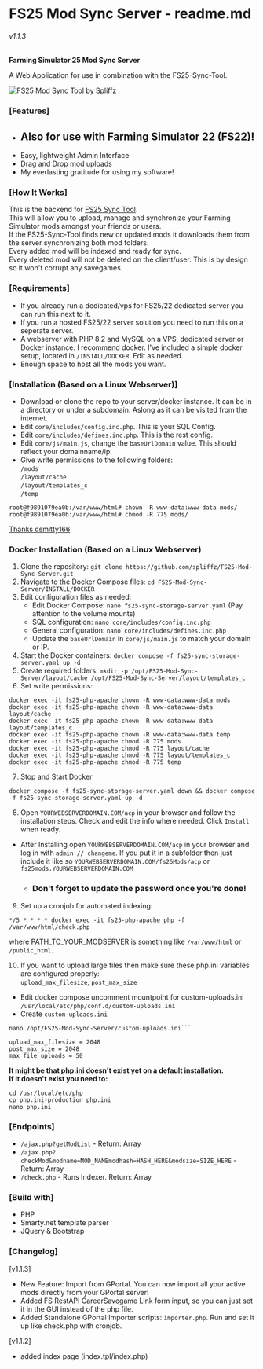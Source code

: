 # FS25 Mod Sync Server - readme.md
###### v1.1.3

**Farming Simulator 25 Mod Sync Server**

A Web Application for use in combination with the FS25-Sync-Tool.

![FS25 Mod Sync Tool by Spliffz](http://fs25.rotjong.xyz/FS25-mss-02.png)   

### [Features]
 - ## **Also for use with Farming Simulator 22 (FS22)!**
 - Easy, lightweight Admin Interface
 - Drag and Drop mod uploads
 - My everlasting gratitude for using my software!

### [How It Works]
This is the backend for [FS25 Sync Tool](https://github.com/spliffz/FS25-Sync-Tool).   
This will allow you to upload, manage and synchronize your Farming Simulator mods amongst your friends or users.     
If the FS25-Sync-Tool finds new or updated mods it downloads them from the server synchronizing both mod folders.   
Every added mod will be indexed and ready for sync.   
Every deleted mod will not be deleted on the client/user. This is by design so it won't corrupt any savegames.   

### [Requirements]
  - If you already run a dedicated/vps for FS25/22 dedicated server you can run this next to it.
  - If you run a hosted FS25/22 server solution you need to run this on a seperate server.
  - A webserver with PHP 8.2 and MySQL on a VPS, dedicated server or Docker instance.
  I recommend docker. I've included a simple docker setup, located in `/INSTALL/DOCKER`. Edit as needed.
  - Enough space to host all the mods you want.


### [Installation (Based on a Linux Webserver)]
 * Download or clone the repo to your server/docker instance.
   It can be in a directory or under a subdomain.
   Aslong as it can be visited from the internet.
 * Edit `core/includes/config.inc.php`. This is your SQL Config.
 * Edit `core/includes/defines.inc.php`. This is the rest config.
 * Edit `core/js/main.js`, change the `baseUrlDomain` value. This should reflect your domainname/ip.
 * Give write permissions to the following folders:   
 `/mods`   
 `/layout/cache`   
 `/layout/templates_c`   
 `/temp`   
```
root@f9891079ea0b:/var/www/html# chown -R www-data:www-data mods/
root@f9891079ea0b:/var/www/html# chmod -R 775 mods/
```
[Thanks dsmitty166](https://github.com/spliffz/FS25-Mod-Sync-Server/issues/1#issuecomment-2568100652)

### Docker Installation (Based on a Linux Webserver)

1. Clone the repository: `git clone https://github.com/spliffz/FS25-Mod-Sync-Server.git`
2. Navigate to the Docker Compose files: `cd FS25-Mod-Sync-Server/INSTALL/DOCKER`
3. Edit configuration files as needed:
   - Edit Docker Compose: `nano fs25-sync-storage-server.yaml` (Pay attention to the volume mounts)
   - SQL configuration: `nano core/includes/config.inc.php`
   - General configuration: `nano core/includes/defines.inc.php`
   - Update the `baseUrlDomain` in `core/js/main.js` to match your domain or IP.
4. Start the Docker containers: `docker compose -f fs25-sync-storage-server.yaml up -d`
5. Create required folders: `mkdir -p /opt/FS25-Mod-Sync-Server/layout/cache /opt/FS25-Mod-Sync-Server/layout/templates_c`
6. Set write permissions:
```
docker exec -it fs25-php-apache chown -R www-data:www-data mods
docker exec -it fs25-php-apache chown -R www-data:www-data layout/cache
docker exec -it fs25-php-apache chown -R www-data:www-data layout/templates_c
docker exec -it fs25-php-apache chown -R www-data:www-data temp
docker exec -it fs25-php-apache chmod -R 775 mods
docker exec -it fs25-php-apache chmod -R 775 layout/cache
docker exec -it fs25-php-apache chmod -R 775 layout/templates_c
docker exec -it fs25-php-apache chmod -R 775 temp
```

7. Stop and Start Docker
```
docker compose -f fs25-sync-storage-server.yaml down && docker compose -f fs25-sync-storage-server.yaml up -d
```
8. Open `YOURWEBSERVERDOMAIN.COM/acp` in your browser and follow the installation steps. Check and edit the info where needed. Click `Install` when ready.   
 * After Installing open `YOURWEBSERVERDOMAIN.COM/acp` in your browser and log in with `admin // changeme`. If you put it in a subfolder then just include it like so `YOURWEBSERVERDOMAIN.COM/fs25Mods/acp` or `fs25mods.YOURWEBSERVERDOMAIN.COM`
    - ### **Don't forget to update the password once you're done!**

 9. Set up a cronjob for automated indexing:   
```
*/5 * * * * docker exec -it fs25-php-apache php -f /var/www/html/check.php
```
 where PATH_TO_YOUR_MODSERVER is something like `/var/www/html` or `/public_html`.

10. If you want to upload large files then make sure these php.ini variables are configured properly:   
`upload_max_filesize`, `post_max_size`
   - Edit docker compose uncomment mountpoint for custom-uploads.ini `/usr/local/etc/php/conf.d/custom-uploads.ini`
   - Create `custom-uploads.ini`
```
nano /opt/FS25-Mod-Sync-Server/custom-uploads.ini```
```
```
upload_max_filesize = 2048
post_max_size = 2048
max_file_uploads = 50
```
**It might be that php.ini doesn't exist yet on a default installation.**   
**If it doesn't exist you need to:**   
```
cd /usr/local/etc/php
cp php.ini-production php.ini
nano php.ini
```


### [Endpoints]
 * `/ajax.php?getModList` - Return: Array
 * `/ajax.php?checkMod&modname=MOD_NAMEmodhash=HASH_HERE&modsize=SIZE_HERE` - Return: Array   
 * `/check.php` - Runs Indexer. Return: Array

### [Build with]
 * PHP
 * Smarty.net template parser
 * JQuery & Bootstrap

### [Changelog]

[v1.1.3]
- New Feature: Import from GPortal. You can now import all your active mods directly from your GPortal server!
- Added FS RestAPI CareerSavegame Link form input, so you can just set it in the GUI instead of the php file.
- Added Standalone GPortal Importer scripts: `importer.php`. Run and set it up like check.php with cronjob.


[v1.1.2]
 - added index page (index.tpl/index.php)
